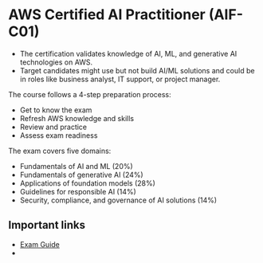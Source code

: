 # AWS Certified AI Practitioner (AIF-C01) 

- The certification validates knowledge of AI, ML, and generative AI technologies on AWS.
- Target candidates might use but not build AI/ML solutions and could be in roles like business analyst, IT support, or project manager. 


The course follows a 4-step preparation process:
  - Get to know the exam
  - Refresh AWS knowledge and skills
  - Review and practice
  - Assess exam readiness


The exam covers five domains:

  - Fundamentals of AI and ML (20%)
  - Fundamentals of generative AI (24%)
  - Applications of foundation models (28%)
  - Guidelines for responsible AI (14%)
  - Security, compliance, and governance of AI solutions (14%)


## Important links

- [Exam Guide](https://d1.awsstatic.com/training-and-certification/docs-ai-practitioner/AWS-Certified-AI-Practitioner_Exam-Guide.pdf)
- 
